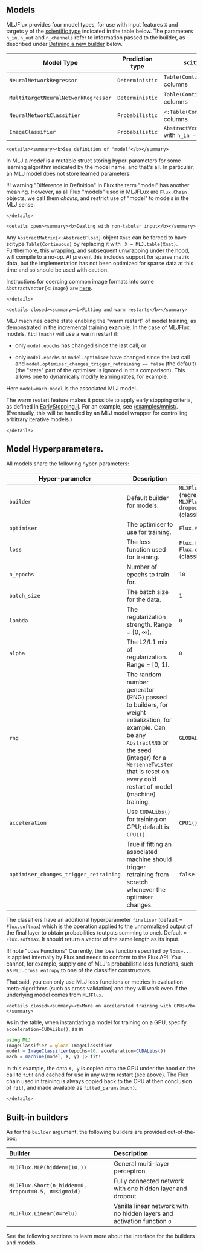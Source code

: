 ## Models

MLJFlux provides four model types, for use with input features `X` and
targets `y` of the [scientific
type](https://alan-turing-institute.github.io/MLJScientificTypes.jl/dev/)
indicated in the table below. The parameters `n_in`, `n_out` and `n_channels`
refer to information passed to the builder, as described under
[Defining a new builder](defining-a-new-builder) below.

Model Type | Prediction type | `scitype(X) <: _` | `scitype(y) <: _`
-----------|-----------------|---------------|----------------------------
`NeuralNetworkRegressor` | `Deterministic` | `Table(Continuous)` with `n_in` columns | `AbstractVector{<:Continuous)` (`n_out = 1`)
`MultitargetNeuralNetworkRegressor` | `Deterministic` | `Table(Continuous)` with `n_in` columns | `<: Table(Continuous)` with `n_out` columns
`NeuralNetworkClassifier` | `Probabilistic` | `<:Table(Continuous)` with `n_in` columns | `AbstractVector{<:Finite}` with `n_out` classes
`ImageClassifier` | `Probabilistic` | `AbstractVector(<:Image{W,H})` with `n_in = (W, H)` | `AbstractVector{<:Finite}` with `n_out` classes


```@raw html
<details><summary><b>See definition of "model"</b></summary>
```
In MLJ a *model* is a mutable struct storing hyper-parameters for some
learning algorithm indicated by the model name, and that's all. In
particular, an MLJ model does not store learned parameters.

!!! warning "Difference in Definition"
    In Flux the term "model" has another meaning. However, as all
    Flux "models" used in MLJFLux are `Flux.Chain` objects, we call them
    *chains*, and restrict use of "model" to models in the MLJ sense.

```@raw html
</details>
```

```@raw html
<details open><summary><b>Dealing with non-tabular input</b></summary>
```
Any `AbstractMatrix{<:AbstractFloat}` object `Xmat` can be forced to
have scitype `Table(Continuous)` by replacing it with ` X =
MLJ.table(Xmat)`. Furthermore, this wrapping, and subsequent
unwrapping under the hood, will compile to a no-op. At present this
includes support for sparse matrix data, but the implementation has
not been optimized for sparse data at this time and so should be used
with caution.

Instructions for coercing common image formats into some
`AbstractVector{<:Image}` are
[here](https://juliaai.github.io/ScientificTypes.jl/dev/#Type-coercion-for-image-data).
```@raw html
</details>
```

```@raw html
<details closed><summary><b>Fitting and warm restarts</b></summary>
```
MLJ machines cache state enabling the "warm restart" of model
training, as demonstrated in the incremental training example. In the case of MLJFlux
models, `fit!(mach)` will use a warm restart if:

- only `model.epochs` has changed since the last call; or

- only `model.epochs` or `model.optimiser` have changed since the last
  call and `model.optimiser_changes_trigger_retraining == false` (the
  default) (the "state" part of the optimiser is ignored in this
  comparison). This allows one to dynamically modify learning rates,
  for example.

Here `model=mach.model` is the associated MLJ model.

The warm restart feature makes it possible to apply early stopping
criteria, as defined in
[EarlyStopping.jl](https://github.com/ablaom/EarlyStopping.jl). For an
example, see [/examples/mnist/](/examples/mnist/). (Eventually, this
will be handled by an MLJ model wrapper for controlling arbitrary
iterative models.)
```@raw html
</details>
```



## Model Hyperparameters.

All models share the following hyper-parameters:

| Hyper-parameter                        | Description                                                                                                                                                                                                                          | Default                                                                                                   |
|----------------------------------------|--------------------------------------------------------------------------------------------------------------------------------------------------------------------------------------------------------------------------------------|-----------------------------------------------------------------------------------------------------------|
| `builder`                              | Default builder for models.                                                                                                                                                                                                          | `MLJFlux.Linear(σ=Flux.relu)` (regressors) or `MLJFlux.Short(n_hidden=0, dropout=0.5, σ=Flux.σ)` (classifiers) |
| `optimiser`                            | The optimiser to use for training.                                                                                                                                                                                                   | `Flux.ADAM()`                                                                                              |
| `loss`                                 | The loss function used for training.                                                                                                                                                                                                 | `Flux.mse` (regressors) and `Flux.crossentropy` (classifiers)                                             |
| `n_epochs`                             | Number of epochs to train for.                                                                                                                                                                                                       | `10`                                                                                                       |
| `batch_size`                           | The batch size for the data.                                                                                                                                                                                                         | `1`                                                                                                        |
| `lambda`                               | The regularization strength. Range = [0, ∞).                                                                                                                                                                                         | `0`                                                                                                        |
| `alpha`                                | The L2/L1 mix of regularization. Range = [0, 1].                                                                                                                                                                                     | `0`                                                                                                        |
| `rng`                                  | The random number generator (RNG) passed to builders, for weight initialization, for example. Can be any `AbstractRNG` or the seed (integer) for a `MersenneTwister` that is reset on every cold restart of model (machine) training. | `GLOBAL_RNG`                                                                                               |
| `acceleration`                         | Use `CUDALibs()` for training on GPU; default is `CPU1()`.                                                                                                                                                                            | `CPU1()`                                                                                                   |
| `optimiser_changes_trigger_retraining` | True if fitting an associated machine should trigger retraining from scratch whenever the optimiser changes.                                                                                                                          | `false`                                                                                                    |


The classifiers have an additional hyperparameter `finaliser` (default
= `Flux.softmax`) which is the operation applied to the unnormalized
output of the final layer to obtain probabilities (outputs summing to
one). Default = `Flux.softmax`. It should return a vector of the same
length as its input.

!!! note "Loss Functions"
    Currently, the loss function specified by `loss=...` is applied
    internally by Flux and needs to conform to the Flux API. You cannot,
    for example, supply one of MLJ's probabilistic loss functions, such as
    `MLJ.cross_entropy` to one of the classifier constructors. 

That said, you can only use MLJ loss functions or metrics in evaluation meta-algorithms (such as cross validation) and they will work even if the underlying model comes from `MLJFlux`.

```@raw html
<details closed><summary><b>More on accelerated training with GPUs</b></summary>
```
As in the table, when instantiating a model for training on a GPU, specify
`acceleration=CUDALibs()`, as in

```julia
using MLJ
ImageClassifier = @load ImageClassifier
model = ImageClassifier(epochs=10, acceleration=CUDALibs())
mach = machine(model, X, y) |> fit!
```

In this example, the data `X, y` is copied onto the GPU under the hood
on the call to `fit!` and cached for use in any warm restart (see
above). The Flux chain used in training is always copied back to the
CPU at then conclusion of `fit!`, and made available as
`fitted_params(mach)`.
```@raw html
</details>
```


## Built-in builders

As for the `builder` argument, the following builders are provided out-of-the-box:

|Builder                   | Description                                          |
|:-------------------------|:-----------------------------------------------------|
| `MLJFlux.MLP(hidden=(10,))`  | General multi-layer perceptron |
| `MLJFlux.Short(n_hidden=0, dropout=0.5, σ=sigmoid)` | Fully connected network with one hidden layer and dropout|
| `MLJFlux.Linear(σ=relu)` | Vanilla linear network with no hidden layers and activation function `σ` |

See the following sections to learn more about the interface for the builders and models.
